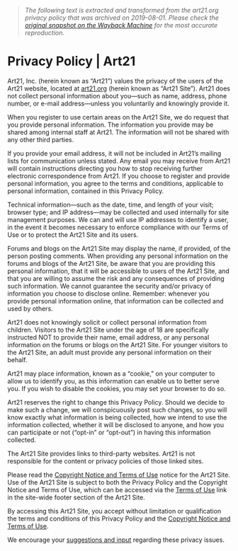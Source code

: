 > *The following text is extracted and transformed from the art21.org privacy policy that was archived on 2019-08-01. Please check the [original snapshot on the Wayback Machine](https://web.archive.org/web/20190801214449id_/https%3A//art21.org/privacy-policy) for the most accurate reproduction.*

# Privacy Policy | Art21

Art21, Inc. (herein known as “Art21”) values the privacy of the users of the Art21 website, located at [art21.org](https://web.archive.org/) (herein known as “Art21 Site”). Art21 does not collect personal information about you—such as name, address, phone number, or e-mail address—unless you voluntarily and knowingly provide it.

When you register to use certain areas on the Art21 Site, we do request that you provide personal information. The information you provide may be shared among internal staff at Art21. The information will not be shared with any other third parties.

If you provide your email address, it will not be included in Art21’s mailing lists for communication unless stated. Any email you may receive from Art21 will contain instructions directing you how to stop receiving further electronic correspondence from Art21. If you choose to register and provide personal information, you agree to the terms and conditions, applicable to personal information, contained in this Privacy Policy.

Technical information—such as the date, time, and length of your visit; browser type; and IP address—may be collected and used internally for site management purposes. We can and will use IP addresses to identify a user, in the event it becomes necessary to enforce compliance with our Terms of Use or to protect the Art21 Site and its users.

Forums and blogs on the Art21 Site may display the name, if provided, of the person posting comments. When providing any personal information on the forums and blogs of the Art21 Site, be aware that you are providing this personal information, that it will be accessible to users of the Art21 Site, and that you are willing to assume the risk and any consequences of providing such information. We cannot guarantee the security and/or privacy of information you choose to disclose online. Remember: whenever you provide personal information online, that information can be collected and used by others.

Art21 does not knowingly solicit or collect personal information from children. Visitors to the Art21 Site under the age of 18 are specifically instructed NOT to provide their name, email address, or any personal information on the forums or blogs on the Art21 Site. For younger visitors to the Art21 Site, an adult must provide any personal information on their behalf.

Art21 may place information, known as a “cookie,” on your computer to allow us to identify you, as this information can enable us to better serve you. If you wish to disable the cookies, you may set your browser to do so.

Art21 reserves the right to change this Privacy Policy. Should we decide to make such a change, we will conspicuously post such changes, so you will know exactly what information is being collected, how we intend to use the information collected, whether it will be disclosed to anyone, and how you can participate or not (“opt-in” or “opt-out”) in having this information collected.

The Art21 Site provides links to third-party websites. Art21 is not responsible for the content or privacy policies of those linked sites.

Please read the [Copyright Notice and Terms of Use](https://web.archive.org/terms-of-use/) notice for the Art21 Site. Use of the Art21 Site is subject to both the Privacy Policy and the Copyright Notice and Terms of Use, which can be accessed via the [Terms of Use](https://web.archive.org/terms-of-use/) link in the site-wide footer section of the Art21 Site.

By accessing this Art21 Site, you accept without limitation or qualification the terms and conditions of this Privacy Policy and the [Copyright Notice and Terms of Use](https://web.archive.org/terms-of-use/).

We encourage your [suggestions and input](https://web.archive.org/about/contact-us/) regarding these privacy issues.
